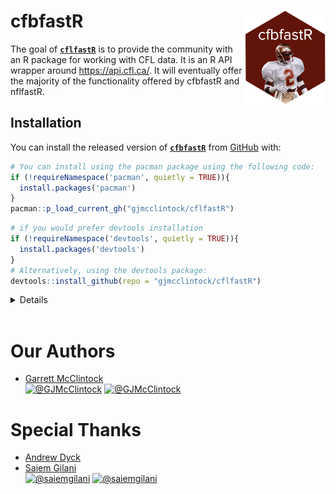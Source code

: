 
# **cfbfastR** <a href='http://saiemgilani.github.io/cfbfastR'><img src='man/figures/logo.png' align="right" height="150" /></a>


The goal of [**`cflfastR`**](https://gjmcclintock.github.io/cflfastR/) is
to provide the community with an R package for working with CFL data. It
is an R API wrapper around <https://api.cfl.ca/>. It will eventually offer
the majority of the functionality offered by cfbfastR and nflfastR.

## **Installation**

You can install the released version of
[**`cfbfastR`**](https://github.com/gjmcclintock/cflfastR/) from
[GitHub](https://github.com/gjmcclintock/cflfastR/) with:

``` r
# You can install using the pacman package using the following code:
if (!requireNamespace('pacman', quietly = TRUE)){
  install.packages('pacman')
}
pacman::p_load_current_gh("gjmcclintock/cflfastR")
```

``` r
# if you would prefer devtools installation
if (!requireNamespace('devtools', quietly = TRUE)){
  install.packages('devtools')
}
# Alternatively, using the devtools package:
devtools::install_github(repo = "gjmcclintock/cflfastR")
```

<details>

## **cfbfastR v0.1.0**
  
- Initial fork providing game info, boxscores for both teams and players, 
  play by play data, and team records/standings.
- It is recommended to save a local copy of files, or load from the cflfastR_data repo. 
  To avoid API limit errors, sleep functions are folded into each function.

#### **Function Naming Convention Change**

 
#### **CFL API Keys**

The [CollegeFootballData API](https://api.cfl.ca/)
requires an API key, here’s a quick run-down:

  - To get an API key, follow the directions here: [CFL
    API Key Request.](https://api.cfl.ca/key-request)

  - Using the key: You can save the key for consistent usage by adding
    `CFL_API_KEY=XXXX-YOUR-API-KEY-HERE-XXXXX` to your .Renviron file
    (easily accessed via
    [**`usethis::edit_r_environ()`**](https://usethis.r-lib.org/reference/edit.html)).
    Run
    [**`usethis::edit_r_environ()`**](https://usethis.r-lib.org/reference/edit.html),
    a new script will pop open named `.Renviron`, **THEN** paste the
    following in the new script that pops up (with**out** quotations)

<!-- end list -->

``` r
CFL_API_KEY = XXXX-YOUR-API-KEY-HERE-XXXXX
```

Save the script and restart your RStudio session, by clicking `Session`
(in between `Plots` and `Build`) and click `Restart R` (there also
exists the shortcut `Ctrl + Shift + F10` to restart your session). If
set correctly, from then on you should be able to use any of the `cfbd_`
functions without any other changes.

  - For less consistent usage: At the beginning of every session or
    within an R environment, save your API key as the environment
    variable `CFL_API_KEY` (with quotations) using a command like the
    following.

<!-- end list -->

``` r
Sys.setenv(CFL_API_KEY = "XXXX-YOUR-API-KEY-HERE-XXXXX")
```

</details>

<br>

# **Our Authors**

  - [Garrett McClintock](https://twitter.com/GJMcClintock)  
    <a href="https://twitter.com/GJMcClintock" target="blank"><img src="https://img.shields.io/twitter/follow/GJMcClintock?color=blue&label=%40GJMcClintock&logo=twitter&style=for-the-badge" alt="@GJMcClintock" /></a>
    <a href="https://github.com/GJMcClintock" target="blank"><img src="https://img.shields.io/github/followers/GJMcClintock?color=eee&logo=Github&style=for-the-badge" alt="@GJMcClintock" /></a>

# **Special Thanks**

  - [Andrew Dyck](https://github.com/andrewjdyck)
  - [Saiem Gilani](https://twitter.com/saiemgilani)  
    <a href="https://twitter.com/saiemgilani" target="blank"><img src="https://img.shields.io/twitter/follow/saiemgilani?color=blue&label=%40saiemgilani&logo=twitter&style=for-the-badge" alt="@saiemgilani" /></a>
    <a href="https://github.com/saiemgilani" target="blank"><img src="https://img.shields.io/github/followers/saiemgilani?color=eee&logo=Github&style=for-the-badge" alt="@saiemgilani" /></a>
